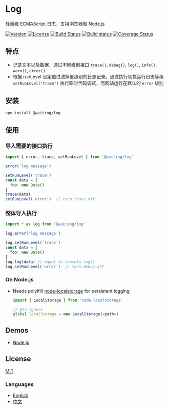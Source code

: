 # Log

轻量级 ECMAScript 日志，支持浏览器和 Node.js

[![Version](https://img.shields.io/npm/v/@waiting/log.svg)](https://www.npmjs.com/package/@waiting/log)
[![License](https://img.shields.io/badge/license-MIT-blue.svg)](https://opensource.org/licenses/MIT)
[![Build Status](https://travis-ci.org/waitingsong/log.svg?branch=master)](https://travis-ci.org/waitingsong/log)
[![Build status](https://ci.appveyor.com/api/projects/status/e159mr35e44e5274/branch/master?svg=true)](https://ci.appveyor.com/project/waitingsong/log/branch/master)
[![Coverage Status](https://coveralls.io/repos/github/waitingsong/log/badge.svg?branch=master)](https://coveralls.io/github/waitingsong/log?branch=master)

## 特点

- 记录文本以及数据，通过不同级别接口 `trace()`, `debug()`, `log()`, `info()`, `warn()`, `error()`
- 根据 runLevel 设定值过滤掉低级别的日志记录。通过执行切换运行日志等级 `setRunLevel('trace')` 执行临时代码调试，而网站运行在默认的 `error` 级别


## 安装

```bash
npm install @waiting/log
```

## 使用
### 导入需要的接口执行

```ts
import { error, trace, setRunLevel } from '@waiting/log'

error('log message')

setRunLevel('trace')
const data = {
  foo: new Date()
}
trace(data)
setRunLevel('error')  // turn trace off
```

### 整体导入执行

```ts
import * as log from '@waiting/log'

log.error('log message')

log.setRunLevel('trace')
const data = {
  foo: new Date()
}
log.log(data) // equal to console.log()
log.setRunLevel('error')  // turn debug off
```


### On Node.js

- Needs polylfill [node-localstorage](https://www.npmjs.com/search?q=node-localstorage) for persistent logging

  ```ts
  import { LocalStorage } from 'node-localstorage'

  // @ts-ignore
  global.localStorage = new LocalStorage(<path>)
  ```


## Demos

- [Node.js](https://github.com/waitingsong/log/blob/master/test/)

## License

[MIT](LICENSE)

### Languages

- [English](README.md)
- [中文](README.zh-CN.md)

